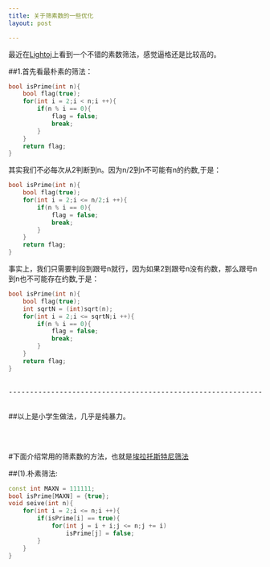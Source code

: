 ```yaml
---
title: 关于筛素数的一些优化
layout: post

---
```


最近在[Lightoj](http://lightoj.com/article_show.php?article=1001)上看到一个不错的素数筛法，感觉逼格还是比较高的。

##1.首先看最朴素的筛法：

```cpp
bool isPrime(int n){
    bool flag(true);
    for(int i = 2;i < n;i ++){
        if(n % i == 0){
            flag = false;
            break;
        }
    }
    return flag;
}
```

其实我们不必每次从<let>2</let>判断到<let>n<let>。因为<let>n/2</let>到<let>n</let>不可能有<let>n</let>的约数,于是：

```cpp
bool isPrime(int n){
    bool flag(true);
    for(int i = 2;i <= n/2;i ++){
        if(n % i == 0){
            flag = false;
            break;
        }
    }
    return flag;
}
```

事实上，我们只需要判段到跟号<let>n</let>就行，因为如果<let>2</let>到跟号<let>n</let>没有约数，那么跟号<let>n</let>到<let>n</let>也不可能存在约数,于是：

```cpp
bool isPrime(int n){
    bool flag(true);
    int sqrtN = (int)sqrt(n);
    for(int i = 2;i <= sqrtN;i ++){
        if(n % i == 0){
            flag = false;
            break;
        }
    }
    return flag;
}
```

<pre>

------------------------------------------------------------

</pre>

##以上是小学生做法，几乎是纯暴力。

<pre>


</pre>



#下面介绍常用的筛素数的方法，也就是[埃拉托斯特尼筛法](http://zh.wikipedia.org/wiki/%E5%9F%83%E6%8B%89%E6%89%98%E6%96%AF%E7%89%B9%E5%B0%BC%E7%AD%9B%E6%B3%95)

##(1).朴素筛法:

```cpp
const int MAXN = 111111;
bool isPrime[MAXN] = {true};
void seive(int n){
    for(int i = 2;i <= n;i ++){
        if(isPrime[i] == true){
            for(int j = i + i;j <= n;j += i)
                isPrime[j] = false;
        }
    }
}
```
